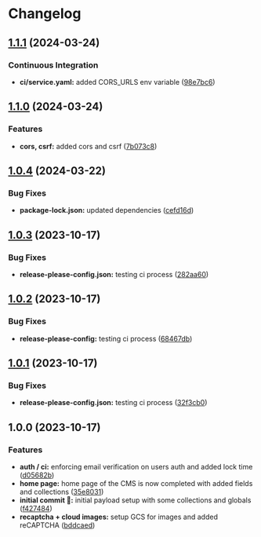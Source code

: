 # Changelog

## [1.1.1](https://github.com/itmayziii/itmayziii-api/compare/v1.1.0...v1.1.1) (2024-03-24)


### Continuous Integration

* **ci/service.yaml:** added CORS_URLS env variable ([98e7bc6](https://github.com/itmayziii/itmayziii-api/commit/98e7bc6d7bbef2b22b2f53bffb2f98d9152cfc77))

## [1.1.0](https://github.com/itmayziii/itmayziii-api/compare/v1.0.4...v1.1.0) (2024-03-24)


### Features

* **cors, csrf:** added cors and csrf ([7b073c8](https://github.com/itmayziii/itmayziii-api/commit/7b073c8e8a0e64baa537f5a48357f18b1130c2b4))

## [1.0.4](https://github.com/itmayziii/itmayziii-api/compare/v1.0.3...v1.0.4) (2024-03-22)


### Bug Fixes

* **package-lock.json:** updated dependencies ([cefd16d](https://github.com/itmayziii/itmayziii-api/commit/cefd16d3277238a217bd181e13188a24b9e7a7f1))

## [1.0.3](https://github.com/itmayziii/itmayziii-api/compare/itmayziii-api-v1.0.2...itmayziii-api-v1.0.3) (2023-10-17)


### Bug Fixes

* **release-please-config.json:** testing ci process ([282aa60](https://github.com/itmayziii/itmayziii-api/commit/282aa60a82ebdff1db7a84f46ec89e007d026961))

## [1.0.2](https://github.com/itmayziii/itmayziii-api/compare/itmayziii-api-v1.0.1...itmayziii-api-v1.0.2) (2023-10-17)


### Bug Fixes

* **release-please-config:** testing ci process ([68467db](https://github.com/itmayziii/itmayziii-api/commit/68467dbf081a322b18fb086c2c3427c100dd8693))

## [1.0.1](https://github.com/itmayziii/itmayziii-api/compare/itmayziii-api-v1.0.0...itmayziii-api-v1.0.1) (2023-10-17)


### Bug Fixes

* **release-please-config.json:** testing ci process ([32f3cb0](https://github.com/itmayziii/itmayziii-api/commit/32f3cb0f2b60166ce07bc7d46d99c2d54024a059))

## 1.0.0 (2023-10-17)


### Features

* **auth / ci:** enforcing email verification on users auth and added lock time ([d05682b](https://github.com/itmayziii/itmayziii-api/commit/d05682b36647d060ae06c3d8a77244abcc9ec5d1))
* **home page:** home page of the CMS is now completed with added fields and collections ([35e8031](https://github.com/itmayziii/itmayziii-api/commit/35e803120f6eae874da9ce47aa4714df27e4db94))
* **initial commit :rocket::** initial payload setup with some collections and globals ([f427484](https://github.com/itmayziii/itmayziii-api/commit/f42748486eec238e8042056472d5375f78a81283))
* **recaptcha + cloud images:** setup GCS for images and added reCAPTCHA ([bddcaed](https://github.com/itmayziii/itmayziii-api/commit/bddcaedd8b1bb4e726a688c000735f68d948254c))
